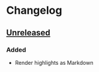 # Changelog

## [Unreleased]

### Added

- Render highlights as Markdown

[Unreleased]: https://github.com/dimasmith/highlights/compare/0ac21eb24c38aded4528eb4401b3e0587173027b...HEAD